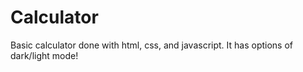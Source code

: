 # Calculator
Basic calculator done with html, css, and javascript. It has options of dark/light mode!
